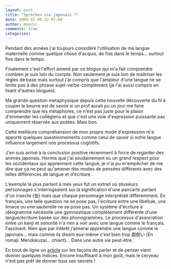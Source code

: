 ```yaml
---
layout: post
title: "Sprechen sie japonais ?"
date: 2009-02-08 22:07:00
author: Hoedic
comments: true
categories: 
---
```



Pendant des années j'ai toujours considéré l'utilisation de ma langue maternelle comme quelque chose d'acquis, de fixe dans le temps... surtout fixe dans le temps.

Finalement c'est l'effort amené par ce blogue qui m'a fait comprendre combien je suis loin du compte. Non seulement je suis loin de maitriser les règles de base mais surtout j'ai compris que l'ampleur d'une langue ne se limite pas à des phrase sujet-verbe-complément (je l'ai aussi compris en lisant d'autres blogues).

Ma grande question metaphysique depuis cette nouvelle découverte du fil à couper le beurre est de savoir si un prof aurait pu un jour me faire comprendre que les métaphores, ce n'est pas juste pour le plaisir d'emmerder les collégiens et que c'est une voie d'expression puissante pas uniquement réservée aux poètes. Mais bon.

Cette meilleure compréhension de mon propre mode d'expression m'a apporté quelques questionnements comme celui de savoir si notre langue influence largement nos processus cognitifs.

J'en suis arrivé à la conclusion positive récemment à force de regarder des animes japonais. Hormis que j'ai soudainement eu un grand respect pour les occidentaux qui apprennent cette langue, je n'ai pu m'empêcher de me dire que ça ne peut qu'amener des modes de pensées différents avec des telles différences de langue et d'écriture.

L'exemple le plus parlant à mes yeux fut un extrait où plusieurs personnages s'interrogeaient sur la signification d'une pancarte parlant d'un insecte (&#34411;) mais que chaque personnage interprétait différemment. En français, une telle question ne se pose pas, l'écriture entre une libellule, une limace ou une sauterelle ne se pose pas. Un système d'écriture à idéogramme nécessite une gymnastique complètement différente d'une langue/écriture basée sur des phonogrammes. Le processus d'association entre un kanji et sonorité n'a rien à voir avec une langue comme le français. Fascinant. Rien que par intérêt j'aimerai apprendre une langue comme le japonais... mais comme ils disent eux-même c'est bien trop &#38754;&#20498;&#12356; (En romaji: Mendokuzai... chiant)... Dans une autre vie peut-être.

En bout de ligne un [article](http://www.internetactu.net/2009/02/03/le-cerveau-objet-technologique-48-de-nouvelles-facons-de-parler-et-de-penser/) sur les façons de parler et de penser vient donner quelques indices. Encore insuffisant à mon goût, mais le cerveau n'est pas prêt de donner tous ses secrets !